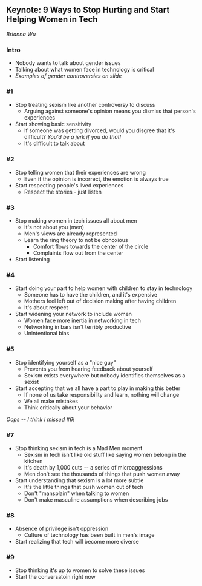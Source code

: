 ## Keynote: 9 Ways to Stop Hurting and Start Helping Women in Tech
_Brianna Wu_

### Intro
* Nobody wants to talk about gender issues
* Talking about what women face in technology is critical
* *Examples of gender controversies on slide*

### #1
* Stop treating sexism like another controversy to discuss
    * Arguing against someone's opinion means you dismiss that person's experiences
* Start showing basic sensitivity
    * If someone was getting divorced, would you disgree that it's difficult? *You'd be a jerk if you do that!*
    * It's difficult to talk about

### #2
* Stop telling women that their experiences are wrong
    * Even if the opinion is incorrect, the emotion is always true
* Start respecting people's lived experiences
    * Respect the stories - just listen

### #3
* Stop making women in tech issues all about men
    * It's not about you (men)
    * Men's views are already represented
    * Learn the ring theory to not be obnoxious
        * Comfort flows towards the center of the circle
        * Complaints flow out from the center
* Start listening

### #4
* Start doing your part to help women with children to stay in technology
    * Someone has to have the children, and it's expensive
    * Mothers feel left out of decision making after having children
    * It's about respect
* Start widening your network to include women
    * Women face more inertia in networking in tech
    * Networking in bars isn't terribly productive
    * Unintentional bias

### #5
* Stop identifying yourself as a "nice guy"
    * Prevents you from hearing feedback about yourself
    * Sexism exists everywhere but nobody identifies themselves as a sexist
* Start accepting that we all have a part to play in making this better
    * If none of us take responsibility and learn, nothing will change
    * We all make mistakes
    * Think critically about your behavior

*Oops -- I think I missed #6!*

### #7
* Stop thinking sexism in tech is a Mad Men moment
    * Sexism in tech isn't like old stuff like saying women belong in the kitchen
    * It's death by 1,000 cuts -- a series of microaggressions
    * Men don't see the thousands of things that push women away
* Start understanding that sexism is a lot more subtle
    * It's the little things that push women out of tech
    * Don't "mansplain" when talking to women
    * Don't make masculine assumptions when describing jobs

### #8
* Absence of privilege isn't oppression
    * Culture of technology has been built in men's image
* Start realizing that tech will become more diverse

### #9
* Stop thinking it's up to women to solve these issues
* Start the conversatoin right now
